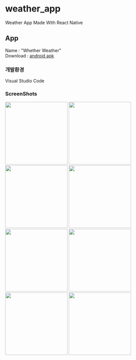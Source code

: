 # weather_app
Weather App Made With React Native

## App
Name : "Whether Weather"<br/>
Download : [android apk](https://expo.io/artifacts/72dd8743-6d56-44f9-b2f4-59b5790cc857)

### 개발환경
Visual Studio Code

### ScreenShots
<div>
<img width='200' src="https://user-images.githubusercontent.com/50590192/71628133-cf3f1f80-2c39-11ea-8430-69017eeab3f2.png">
<img width='200' src="https://user-images.githubusercontent.com/50590192/71628143-d9f9b480-2c39-11ea-9b59-db6194dc03e7.png">
<img width='200' src="https://user-images.githubusercontent.com/50590192/71628152-e5e57680-2c39-11ea-94b4-c6da66067bbb.png">
<img width='200' src="https://user-images.githubusercontent.com/50590192/71628156-eed64800-2c39-11ea-89d8-fb9fdedb82c5.png">
<img width='200' src="https://user-images.githubusercontent.com/50590192/71628161-fa297380-2c39-11ea-9904-f71b73cc84eb.png">
<img width='200' src="https://user-images.githubusercontent.com/50590192/71628167-01e91800-2c3a-11ea-8625-42d5463ac9d7.png">
<img width='200' src="https://user-images.githubusercontent.com/50590192/71628181-0a415300-2c3a-11ea-8e19-6edbfa2115da.png">
<img width='200' src="https://user-images.githubusercontent.com/50590192/71628186-11686100-2c3a-11ea-97a8-4f56de7b700c.png">
</div>

